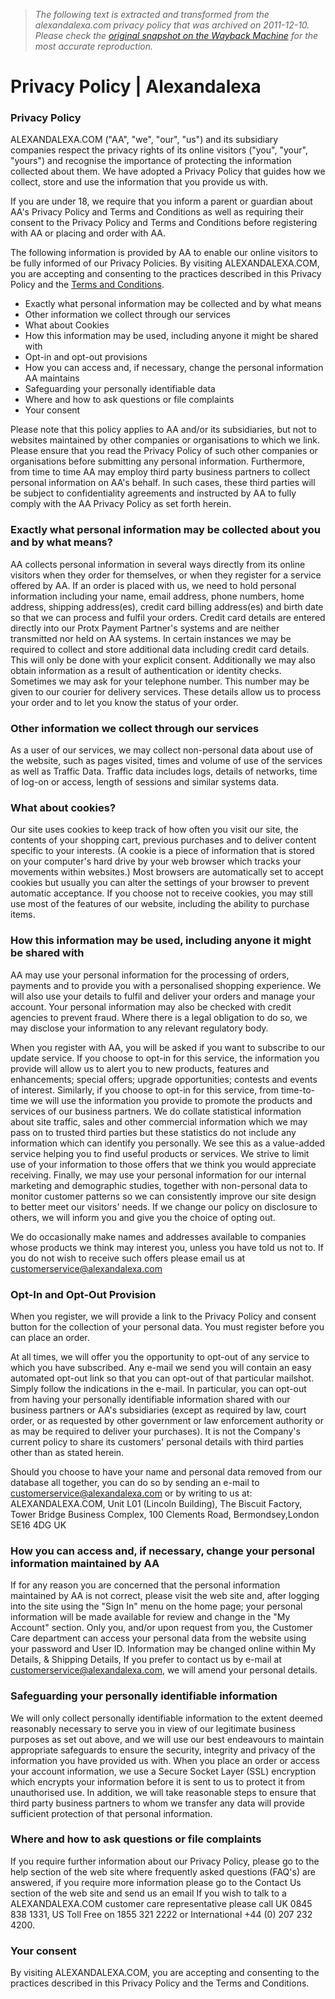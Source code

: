 > *The following text is extracted and transformed from the alexandalexa.com privacy policy that was archived on 2011-12-10. Please check the [original snapshot on the Wayback Machine](https://web.archive.org/web/20111210172226id_/http%3A//www.alexandalexa.com/privacy-policy) for the most accurate reproduction.*

# Privacy Policy | Alexandalexa

### Privacy Policy

ALEXANDALEXA.COM ("AA", "we", "our", "us") and its subsidiary companies respect the privacy rights of its online visitors ("you", "your", "yours") and recognise the importance of protecting the information collected about them. We have adopted a Privacy Policy that guides how we collect, store and use the information that you provide us with.

If you are under 18, we require that you inform a parent or guardian about AA's Privacy Policy and Terms and Conditions as well as requiring their consent to the Privacy Policy and Terms and Conditions before registering with AA or placing and order with AA.

The following information is provided by AA to enable our online visitors to be fully informed of our Privacy Policies. By visiting ALEXANDALEXA.COM, you are accepting and consenting to the practices described in this Privacy Policy and the [Terms and Conditions](https://web.archive.org/terms/).

  * Exactly what personal information may be collected and by what means 
  * Other information we collect through our services 
  * What about Cookies 
  * How this information may be used, including anyone it might be shared with 
  * Opt-in and opt-out provisions 
  * How you can access and, if necessary, change the personal information AA maintains 
  * Safeguarding your personally identifiable data 
  * Where and how to ask questions or file complaints 
  * Your consent



Please note that this policy applies to AA and/or its subsidiaries, but not to websites maintained by other companies or organisations to which we link. Please ensure that you read the Privacy Policy of such other companies or organisations before submitting any personal information. Furthermore, from time to time AA may employ third party business partners to collect personal information on AA's behalf. In such cases, these third parties will be subject to confidentiality agreements and instructed by AA to fully comply with the AA Privacy Policy as set forth herein.

### Exactly what personal information may be collected about you and by what means?

AA collects personal information in several ways directly from its online visitors when they order for themselves, or when they register for a service offered by AA. If an order is placed with us, we need to hold personal information including your name, email address, phone numbers, home address, shipping address(es), credit card billing address(es) and birth date so that we can process and fulfil your orders. Credit card details are entered directly into our Protx Payment Partner's systems and are neither transmitted nor held on AA systems. In certain instances we may be required to collect and store additional data including credit card details. This will only be done with your explicit consent. Additionally we may also obtain information as a result of authentication or identity checks. Sometimes we may ask for your telephone number. This number may be given to our courier for delivery services. These details allow us to process your order and to let you know the status of your order.

### Other information we collect through our services

As a user of our services, we may collect non-personal data about use of the website, such as pages visited, times and volume of use of the services as well as Traffic Data. Traffic data includes logs, details of networks, time of log-on or access, length of sessions and similar systems data.

### What about cookies?

Our site uses cookies to keep track of how often you visit our site, the contents of your shopping cart, previous purchases and to deliver content specific to your interests. (A cookie is a piece of information that is stored on your computer's hard drive by your web browser which tracks your movements within websites.) Most browsers are automatically set to accept cookies but usually you can alter the settings of your browser to prevent automatic acceptance. If you choose not to receive cookies, you may still use most of the features of our website, including the ability to purchase items.

### How this information may be used, including anyone it might be shared with

AA may use your personal information for the processing of orders, payments and to provide you with a personalised shopping experience. We will also use your details to fulfil and deliver your orders and manage your account. Your personal information may also be checked with credit agencies to prevent fraud. Where there is a legal obligation to do so, we may disclose your information to any relevant regulatory body.

When you register with AA, you will be asked if you want to subscribe to our update service. If you choose to opt-in for this service, the information you provide will allow us to alert you to new products, features and enhancements; special offers; upgrade opportunities; contests and events of interest. Similarly, if you choose to opt-in for this service, from time-to-time we will use the information you provide to promote the products and services of our business partners. We do collate statistical information about site traffic, sales and other commercial information which we may pass on to trusted third parties but these statistics do not include any information which can identify you personally. We see this as a value-added service helping you to find useful products or services. We strive to limit use of your information to those offers that we think you would appreciate receiving. Finally, we may use your personal information for our internal marketing and demographic studies, together with non-personal data to monitor customer patterns so we can consistently improve our site design to better meet our visitors' needs. If we change our policy on disclosure to others, we will inform you and give you the choice of opting out.

We do occasionally make names and addresses available to companies whose products we think may interest you, unless you have told us not to. If you do not wish to receive such offers please email us at [customerservice@alexandalexa.com](mailto:customerservice@alexandalexa.com)

### Opt-In and Opt-Out Provision

When you register, we will provide a link to the Privacy Policy and consent button for the collection of your personal data. You must register before you can place an order.

At all times, we will offer you the opportunity to opt-out of any service to which you have subscribed. Any e-mail we send you will contain an easy automated opt-out link so that you can opt-out of that particular mailshot. Simply follow the indications in the e-mail. In particular, you can opt-out from having your personally identifiable information shared with our business partners or AA's subsidiaries (except as required by law, court order, or as requested by other government or law enforcement authority or as may be required to deliver your purchases). It is not the Company's current policy to share its customers' personal details with third parties other than as stated herein.

Should you choose to have your name and personal data removed from our database all together, you can do so by sending an e-mail to [customerservice@alexandalexa.com](mailto:customerservice@alexandalexa.com) or by writing to us at: ALEXANDALEXA.COM, Unit L01 (Lincoln Building), The Biscuit Factory, Tower Bridge Business Complex, 100 Clements Road, Bermondsey,London SE16 4DG UK

### How you can access and, if necessary, change your personal information maintained by AA

If for any reason you are concerned that the personal information maintained by AA is not correct, please visit the web site and, after logging into the site using the "Sign In" menu on the home page; your personal information will be made available for review and change in the "My Account" section. Only you, and/or upon request from you, the Customer Care department can access your personal data from the website using your password and User ID. Information may be changed online within My Details, & Shipping Details, If you prefer to contact us by e-mail at [customerservice@alexandalexa.com](mailto:customerservice@alexandalexa.com), we will amend your personal details.

### Safeguarding your personally identifiable information

We will only collect personally identifiable information to the extent deemed reasonably necessary to serve you in view of our legitimate business purposes as set out above, and we will use our best endeavours to maintain appropriate safeguards to ensure the security, integrity and privacy of the information you have provided us with. When you place an order or access your account information, we use a Secure Socket Layer (SSL) encryption which encrypts your information before it is sent to us to protect it from unauthorised use. In addition, we will take reasonable steps to ensure that third party business partners to whom we transfer any data will provide sufficient protection of that personal information.

### Where and how to ask questions or file complaints

If you require further information about our Privacy Policy, please go to the help section of the web site where frequently asked questions (FAQ's) are answered, if you require more information please go to the Contact Us section of the web site and send us an email If you wish to talk to a ALEXANDALEXA.COM customer care representative please call UK 0845 838 1331, US Toll Free on 1855 321 2222 or International +44 (0) 207 232 4200.

### Your consent

By visiting ALEXANDALEXA.COM, you are accepting and consenting to the practices described in this Privacy Policy and the Terms and Conditions.
